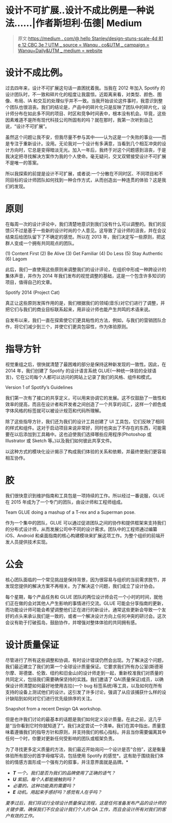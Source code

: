 # 设计不可扩展..设计不成比例是一种说法……|作者斯坦利·伍德| Medium

> 原文:[https://medium . com/@ hello Stanley/design-stuns-scale-4d 81 e 12 CBC 3e？UTM _ source = Wanqu . co&UTM _ campaign = Wanqu+Daily&UTM _ medium = website](https://medium.com/@hellostanley/design-doesnt-scale-4d81e12cbc3e?utm_source=wanqu.co&utm_campaign=Wanqu+Daily&utm_medium=website)

# 设计不成比例。

过去四年来，设计不可扩展这句话一直困扰着我。当我在 2012 年加入 Spotify 的设计团队时，不一致和碎片化的程度让我震惊。近距离来看，对类型、颜色、图像、布局、IA 和交互的处理似乎并不一致。当我开始谈论这件事时，我意识到整个团队也很沮丧。我们的结论是，产品中的碎片化只是反映了团队中的碎片化，设计师分布在如此多不同的项目、时区和竞争时间表中，根本没有机会。毕竟，这些因素难道不是所有现代科技公司所固有的吗？就在那时，我第一次听到自己说，“设计不可扩展”。



虽然这个问题让我不安，但我尽量不参与其中——认为这是一个失败的事业——而是专注于重新设计。没用。无论我对一个设计有多满意，当看到几个相互冲突的设计方向时，它总是变得暗淡无光。加入一年后，我终于对这个问题感到沮丧，于是我决定把寻找解决方案作为我的个人使命。毫无疑问，交叉双臂接受设计不可扩展不是唯一的答案。

所以我探索的前提是设计不可扩展，或者说:一个分散在不同时区、不同项目和不同目标的设计师团队如何找到一种合作方式，从而创造出一种连贯的体验？这是我们的发现。

# 原则

在每周一次的设计评论中，我们清楚地意识到我们没有什么可以调整的。我们的反馈只不过是基于一些新的设计时尚的个人意见。这导致了设计师的沮丧，并在会议结束后给团队留下了不确定的感觉。所以在 2013 年，我们决定写一些原则，把这群人变成一个拥有共同观点的团队。



(1) Content First (2) Be Alive (3) Get Familiar (4) Do Less (5) Stay Authentic (6) Lagom



此后，我们一直使用这些原则来调整我们的设计评论，在组织中形成一种跨设计的集体声音，并作为 2014 年我们发布的视觉调整的基础，这是一个包含许多知识的项目，值得自己的文章。



Spotify 2014 (Project Cat)



真正让这些原则发挥作用的是，我们根据我们的领域(音乐)对它们进行了调整，并把它们与我们的商业目标联系起来，用非设计师也能产生共鸣的术语来说。

自发布以来，我们一直在探索使它们更具粘性的方法，例如，与我们的营销团队合作，将它们减少到三个，并使它们更具包容性，作为体验原则。

# 指导方针

视觉重组之后，很快就清楚了最困难的部分是保持这种新发现的一致性。因此，在 2014 年，我们创建了 Spotify 的设计语言系统 GLUE(一种统一体验的全球语言)，它在公司每个人都可以访问的网站上记录了我们的风格、组件和模式。



Version 1 of Spotify’s Guidelines



我们第一次有了接口的共享定义，可以用来协调它的发展。这不仅鼓励了一致性和效率的提高，而且在设计者和开发者之间创造了一个共享的词汇，这样一个颜色或字体风格的标签就可以被设计规范和代码所理解。

除了这些指导方针，我们还为我们的设计工具创建了 UI 工具包，它们反映了相同的样式和组件。这对于启动项目来说非常好，同时也突出了不存在的东西，可能需要在以后添加到工具箱中。这也迫使我们选择哪些应用程序(Photoshop 或 Illustrator 或 Sketch 等。)以及我们如何彼此共享文件。

以这种方式的模块化设计揭示了构成我们体验的关系和依赖，并最终使我们更容易相互协作。

# 胶

我们很快意识到维护指南和工具包是一项持续的工作。所以经过一番说服，GLUE 在 2015 年成为了一个专门的团队，由设计师和工程师组成。



Team GLUE doing a mashup of a T-rex and a Superman pose.



作为一个集中的团队，GLUE 可以通过促进团队之间的协作和提供框架来支持我们的分布式设计师，从而发展公司中不同的设计需求。团队中的工程师通过编纂 iOS、Android 和桌面指南的核心构建模块来扩展这项工作。为整个组织的前端开发人员提供技术实现。

# 公会

核心团队面临的一个常见挑战是保持背景，因为很容易与组织的当前需求脱节，并发现您提供的解决方案不再相关。为了解决这个问题，我们成立了设计协会。

每个星期，每个产品任务和 GLUE 团队的两位设计师会花一个小时的时间，就他们正在做的会对其他人产生影响的事情进行交流。GLUE 可能会分享指南的更新，而功能设计师可能会希望调整他们正在进行的新设计。通常这些更新会导致一个友好的点头来承认我们是一致的，或者一个解决设计方向上任何冲突的研讨会。这次会议有助于打破孤岛，鼓励协作，并增强对整体体验的共同拥有感。

# 设计质量保证

尽管进行了所有这些调整和协调，有时设计错误仍然会出现。为了解决这个问题，我们最近建立了我们的第一个全球设计质量保证。它要求我们所有办公室(斯德哥尔摩、哥德堡、伦敦、纽约和旧金山)的设计师走到一起，重新校准我们对质量的共同定义，包括我们需要确保坚持的实践。我们邀请了 QA(质量保证)成员，以确保设计师清楚如何最好地使用吉拉(一个 bug 标签系统)等工具，以及如何在所有支持的设备上测试他们的设计。这引发了许多讨论，强调了从应该捕获什么样的设计缺陷到如何对它们进行优先级排序的关注。



Snapshot from a recent Design QA workshop.



但是也许我们讨论的最基本的话题是我们如何定义设计质量。在此之前，这几乎是“当你看到它时你就知道了”。我们决定尝试一个清单。我们在其中指出，质量意味着遵循我们的指导方针和原则，并支持我们的核心指标。并且当你需要偏离其中任何一个时，你要对更新任何受影响的团队或框架负责。

为了寻找更多定义质量的方法，我们最近开始询问一个设计是否“合拍”，这是衡量体验所有部分的首字母缩写词，包括使用 Spotify 的感觉*。这有助于围绕我们体验的情感方面形成一个强有力的叙事，并注意界面就是品牌。*

*   ***T** 一个。我们是否为我们的品牌使用了正确的语气？*
*   ***U** 紫貂。每个人都能接触到吗？*
*   *必要的。这种功能真的需要吗？*
*   ***E** 动机。用起来手感好吗？感觉有人在乎吗？*

*夏季过后，我们将试行全球设计质量保证流程，这是任何准备发布产品的设计师的关键步骤。确保我们不仅会设计我们个人的 QA 工作，而且会设计所有对我们的客户有效的工作。*

